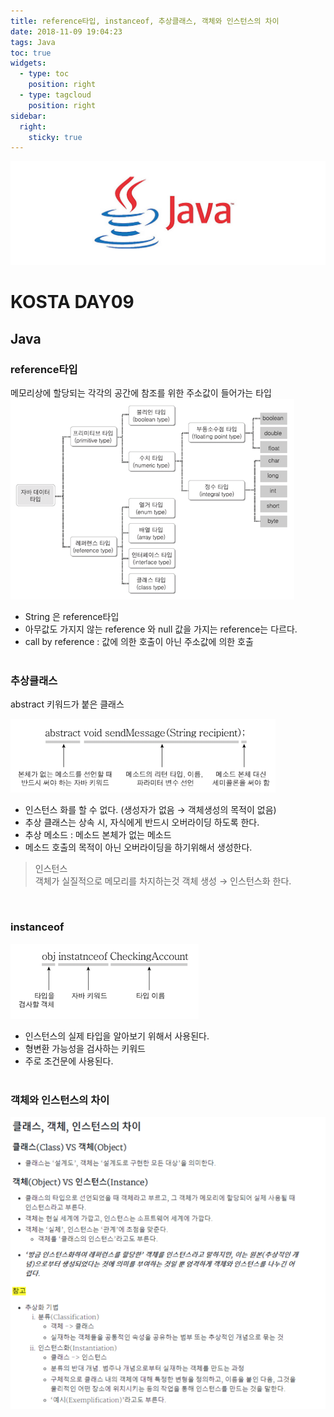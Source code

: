 ```yaml
---
title: reference타입, instanceof, 추상클래스, 객체와 인스턴스의 차이
date: 2018-11-09 19:04:23
tags: Java
toc: true
widgets:
  - type: toc
    position: right
  - type: tagcloud
    position: right
sidebar:
  right:
    sticky: true
---
```


![Java](/images/javaimage.png)
# KOSTA DAY09
## Java
<!-- more -->
### reference타입
메모리상에 할당되는 각각의 공간에 참조를 위한 주소값이 들어가는 타입
![Java](/images/java/java09-01.png)
- String 은 reference타입
- 아무값도 가지지 않는 reference 와 null 값을 가지는 reference는 다르다.
- call by reference : 값에 의한 호출이 아닌 주소값에 의한 호출
<br><br>

### 추상클래스
abstract 키워드가 붙은 클래스

![Java](/images/java/java09-02.png)
- 인스턴스 화를 할 수 없다. (생성자가 없음 → 객체생성의 목적이 없음)
- 추상 클래스는 상속 시, 자식에게 반드시 오버라이딩 하도록 한다.
- 추상 메소드 : 메소드 본체가 없는 메소드 
- 메소드 호출의 목적이 아닌 오버라이딩을 하기위해서 생성한다.
>인스턴스   
객체가 실질적으로 메모리를 차지하는것
객체 생성 → 인스턴스화 한다.

<br>

### instanceof
![Java](/images/java/java09-03.png)
- 인스턴스의 실제 타입을 알아보기 위해서 사용된다.
- 형변환 가능성을 검사하는 키워드
- 주로 조건문에 사용된다.
<br><br>

### 객체와 인스턴스의 차이
![Java](/images/java/java09-04.png)
<br><br>


